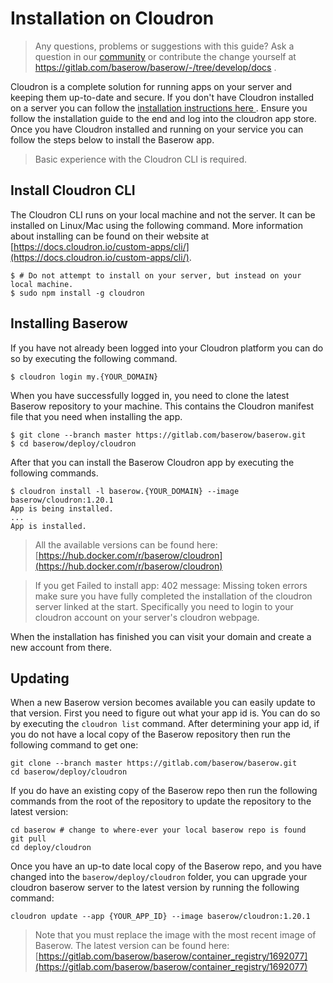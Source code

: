 # Installation on Cloudron

> Any questions, problems or suggestions with this guide? Ask a question in our
> [community](https://community.baserow.io/) or contribute the change yourself at
> https://gitlab.com/baserow/baserow/-/tree/develop/docs .

Cloudron is a complete solution for running apps on your server and keeping them
up-to-date and secure. If you don't have Cloudron installed on a server you can follow
the [installation instructions here ](https://docs.cloudron.io/installation/). Ensure
you follow the installation guide to the end and log into the cloudron app store. Once
you have Cloudron installed and running on your service you can follow the steps below
to install the Baserow app.

> Basic experience with the Cloudron CLI is required.

## Install Cloudron CLI

The Cloudron CLI runs on your local machine and not the server. It can be installed on
Linux/Mac using the following command. More information about installing can be found on
their website at
[https://docs.cloudron.io/custom-apps/cli/](https://docs.cloudron.io/custom-apps/cli/).

```
$ # Do not attempt to install on your server, but instead on your local machine.
$ sudo npm install -g cloudron
```

## Installing Baserow

If you have not already been logged into your Cloudron platform you can do so by
executing the following command.

```
$ cloudron login my.{YOUR_DOMAIN}
```

When you have successfully logged in, you need to clone the latest Baserow repository to
your machine. This contains the Cloudron manifest file that you need when installing the
app.

```
$ git clone --branch master https://gitlab.com/baserow/baserow.git
$ cd baserow/deploy/cloudron
```

After that you can install the Baserow Cloudron app by executing the following commands.

```
$ cloudron install -l baserow.{YOUR_DOMAIN} --image baserow/cloudron:1.20.1
App is being installed.
...
App is installed.
```

> All the available versions can be found here:
> [https://hub.docker.com/r/baserow/cloudron](https://hub.docker.com/r/baserow/cloudron)

> If you get Failed to install app: 402 message: Missing token errors make sure you
> have fully completed the installation of the cloudron server linked at the start.
> Specifically you need to login to your cloudron account on your server's cloudron
> webpage.

When the installation has finished you can visit your domain and create a new account
from there.

## Updating

When a new Baserow version becomes available you can easily update to that version.
First you need to figure out what your app id is. You can do so by executing the
`cloudron list` command. After determining your app id, if you do not have a local
copy of the Baserow repository then run the following command to get one:

```
git clone --branch master https://gitlab.com/baserow/baserow.git
cd baserow/deploy/cloudron
```

If you do have an existing copy of the Baserow repo then run the following commands
from the root of the repository to update the repository to the latest version:

```
cd baserow # change to where-ever your local baserow repo is found
git pull
cd deploy/cloudron
```

Once you have an up-to date local copy of the Baserow repo, and you have changed into 
the `baserow/deploy/cloudron` folder, you can upgrade your cloudron baserow server to 
the latest version by running the following command:

```
cloudron update --app {YOUR_APP_ID} --image baserow/cloudron:1.20.1
```

> Note that you must replace the image with the most recent image of Baserow. The
> latest version can be found here:
> [https://gitlab.com/baserow/baserow/container_registry/1692077](https://gitlab.com/baserow/baserow/container_registry/1692077)

